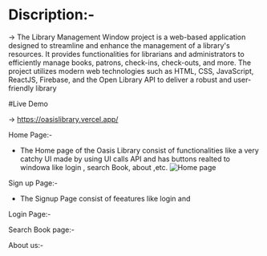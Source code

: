 


# Discription:-

-> The Library Management Window project is a web-based application designed to streamline and enhance the management of a library's resources. It provides functionalities for librarians and administrators to efficiently manage books, patrons, check-ins, check-outs, and more. The project utilizes modern web technologies such as HTML, CSS, JavaScript, ReactJS, Firebase, and the Open Library API to deliver a robust and user-friendly library 

#Live Demo

-> https://oasislibrary.vercel.app/

Home Page:- 

- The Home page of the Oasis Library consist of functionalities like a very catchy UI made by using UI calls API and has buttons realted to windowa like login , search Book, about ,etc.
![Home page](https://github.com/Aniwesh20/OasisLib/assets/96642963/cc83f167-04d8-40d0-9a38-1d6ef3290293)


Sign up Page:-

- The Signup Page consist of feeatures like login and 


Login Page:-



Search Book page:-



About us:-









